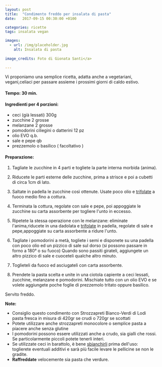 ```yaml
---
layout: post
title:  "Condimento freddo per insalata di pasta"
date:   2017-09-15 00:30:00 +0100

categories: ricette
tags: insalata vegan

images:
  - url: /img/placeholder.jpg
    alt: Insalata di pasta
   
image_credits: Foto di Gionata Santi</a>
 
---
```


Vi proponiamo una semplice ricetta, adatta anche a vegetariani, vegani,celiaci per passare assieme i prossimi giorni di caldo estivo.

<!--continua-->

#### Tempo: 30 min.

#### Ingredienti per 4 porzioni:

* ceci (già lessati) 300g
* zucchine  2 grosse
* melanzane 2 grosse
* pomodorini ciliegini o datterini 12 pz
* olio EVO q.b.
* sale e pepe qb
* prezzemolo o basilico ( facoltativo )

#### Preparazione:

1. Tagliate le zucchine in 4 parti e togliete la parte interna morbida (anima).
2. Riducete le parti esterne delle zucchine, prima a strisce e poi a cubetti di circa 1cm di lato.
3. Saltate in padella le zucchine così ottenute. Usate poco olio e [trifolate](/2017/08/30/trifolare.html) a fuoco medio fino a cottura.
4. Terminata la cottura, regolate con sale e pepe, poi appoggiate le zucchine su carta assorbente per togliere l'unto in eccesso.

5. Ripetete la stessa operazione con le melanzane: eliminate l'anima,riducete in una dadolata e [trifolate](/2017/08/30/trifolare.html) in padella, regolate di sale e pepe,appoggiate su carta assorbente a ridure l'unto.

6. Tagliate i pomodorini a metà, togliete i semi e disponete su una padella con poco olio ed un pizzico di sale sul dorso (si possono passare in forno a 180° o su fuoco) Quando sono passiti girateli, aggiungete un altro pizzico di sale e cuoceteli qualche altro minuto.
7. Toglieteli da fuoco ed asciugateli con carta assorbente.
8. Prendete la pasta scelta e unite in una ciotola capiente a ceci lessati, zucchine, melanzane e pomodorini. Mischiate tutto con un olio EVO e se volete aggiungete poche foglie di prezzemolo tritato oppure basilico.

Servito freddo.

**Note:**
* Consiglio questo condimento con Strozzapreti Bianco-Verdi di Lodi pasta fresca in misura di 420gr se crudi o 720gr se scottati
* Potete utilizzare anche strozzapreti monocolore o semplice pasta a piacere anche senza glutine
* I pomodorini possono essere utilizzati anche a crudo, sia gialli che rossi. Se particolarmente piccoli potete tenerli interi.
* Se utilizzate ceci in barattolo, è bene [sbianchirli](/2017/08/29/sbianchire) prima dell'uso: toglierete eventuali additivi e sarà più facile levare le pellicine se non le gradite.
* **Raffreddate** velocemente sia pasta che verdure.


